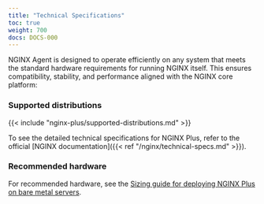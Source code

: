 ```yaml
---
title: "Technical Specifications"
toc: true
weight: 700
docs: DOCS-000
---
```


NGINX Agent is designed to operate efficiently on any system that meets the standard
hardware requirements for running NGINX itself. This ensures compatibility, stability,
and performance aligned with the NGINX core platform:

### Supported distributions

{{< include "nginx-plus/supported-distributions.md" >}}

To see the detailed technical specifications for NGINX Plus, refer to the official
[NGINX documentation]({{< ref "/nginx/technical-specs.md" >}}).


### Recommended hardware

For recommended hardware, see the
[Sizing guide for deploying NGINX Plus on bare metal servers](https://www.f5.com/pdf/deployment-guide/Sizing-Guide-for-Deploying-NGINX-Plus-on-Bare-Metal-Servers-2019-11-09.pdf).
